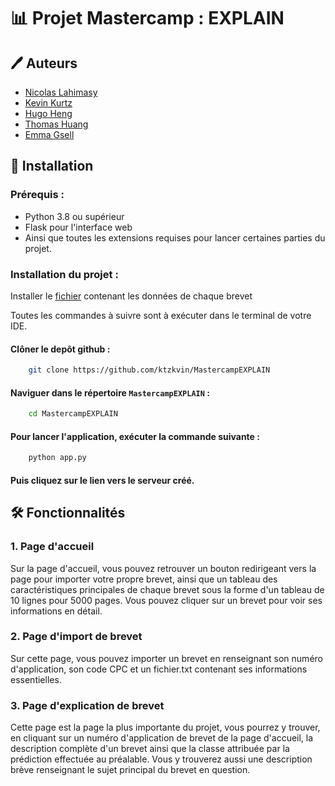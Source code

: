 
# 📊 Projet Mastercamp : EXPLAIN



## 🖊️ Auteurs 

- [Nicolas Lahimasy](https://github.com/nicolaslahimasy)
- [Kevin Kurtz](https://github.com/ktzkvin)
- [Hugo Heng](https://github.com/HugoHeng)
- [Thomas Huang](https://github.com/YungSDMS)
- [Emma Gsell](https://github.com/cemmagique)

## 💾 Installation 

### Prérequis :
- Python 3.8 ou supérieur
- Flask pour l'interface web
- Ainsi que toutes les extensions requises pour lancer certaines parties du projet.

### Installation du projet :

Installer le [fichier](https://www.swisstransfer.com/d/1feaa3b2-10e3-4861-9c9d-04790897f521) contenant les données de chaque brevet

Toutes les commandes à suivre sont à exécuter dans le terminal de votre IDE.

#### Clôner le depôt github :
```bash
    git clone https://github.com/ktzkvin/MastercampEXPLAIN
```

#### Naviguer dans le répertoire `MastercampEXPLAIN` :
```bash
    cd MastercampEXPLAIN
```

#### Pour lancer l'application, exécuter la commande suivante :
```bash
    python app.py
```
#### Puis cliquez sur le lien vers le serveur créé.

## 🛠️ Fonctionnalités

### 1. Page d'accueil
Sur la page d'accueil, vous pouvez retrouver un bouton redirigeant vers la page pour importer votre propre brevet, ainsi que un tableau des caractéristiques principales de chaque brevet sous la forme d'un tableau de 10 lignes pour 5000 pages. Vous pouvez cliquer sur un brevet pour voir ses informations en détail.


### 2. Page d'import de brevet
Sur cette page, vous pouvez importer un brevet en renseignant son numéro d'application, son code CPC et un fichier.txt contenant ses informations essentielles.


### 3. Page d'explication de brevet
Cette page est la page la plus importante du projet, vous pourrez y trouver, en cliquant sur un numéro d'application de brevet de la page d'accueil, la description complète d'un brevet ainsi que la classe attribuée par la prédiction effectuée au préalable. Vous y trouverez aussi une description brève renseignant le sujet principal du brevet en question.






